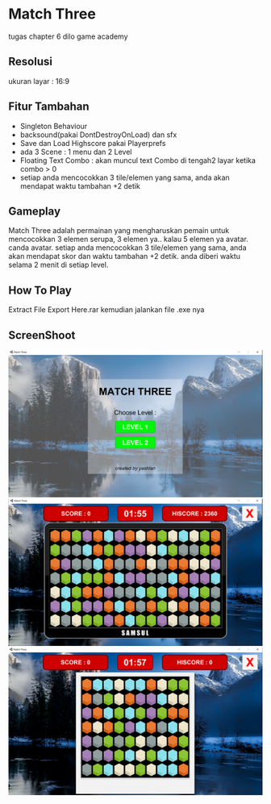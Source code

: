  # Match Three
 tugas chapter 6 dilo game academy
 
 ## Resolusi
 ukuran layar : 16:9
 
 ## Fitur Tambahan
 - Singleton Behaviour
 - backsound(pakai DontDestroyOnLoad) dan sfx
 - Save dan Load Highscore pakai Playerprefs
 - ada 3 Scene : 1 menu dan 2 Level
 - Floating Text Combo : akan muncul text Combo di tengah2 layar ketika combo > 0
 - setiap anda mencocokkan 3 tile/elemen yang sama, anda akan mendapat waktu tambahan +2 detik

## Gameplay
Match Three adalah permainan yang mengharuskan pemain untuk mencocokkan 3 elemen serupa, 3 elemen ya.. kalau 5 elemen ya avatar. canda avatar. setiap anda mencocokkan 3 tile/elemen yang sama, anda akan mendapat skor dan waktu tambahan +2 detik. anda diberi waktu selama 2 menit di setiap level.

## How To Play
Extract File Export Here.rar kemudian jalankan file .exe nya

## ScreenShoot
![](https://github.com/yashlan/Match-Three/blob/main/ss/ss1.png) <br>
![](https://github.com/yashlan/Match-Three/blob/main/ss/ss3.png) <br>
![](https://github.com/yashlan/Match-Three/blob/main/ss/ss2.png)
